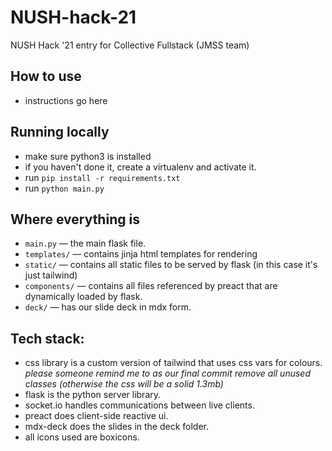 # NUSH-hack-21
NUSH Hack '21 entry for Collective Fullstack (JMSS team)


## How to use
* instructions go here

## Running locally
* make sure python3 is installed
* if you haven't done it, create a virtualenv and activate it.
* run `pip install -r requirements.txt`
* run `python main.py`

## Where everything is
* `main.py` — the main flask file. 
* `templates/` — contains jinja html templates for rendering
* `static/` — contains all static files to be served by flask (in this case it's just tailwind)
* `components/` — contains all files referenced by preact that are dynamically loaded by flask.
* `deck/` — has our slide deck in mdx form.


## Tech stack:
* css library is a custom version of tailwind that uses css vars for colours. *please someone remind me to as our final commit remove all unused classes (otherwise the css will be a solid 1.3mb)*
* flask is the python server library.
* socket.io handles communications between live clients.
* preact does client-side reactive ui.
* mdx-deck does the slides in the deck folder.
* all icons used are boxicons.